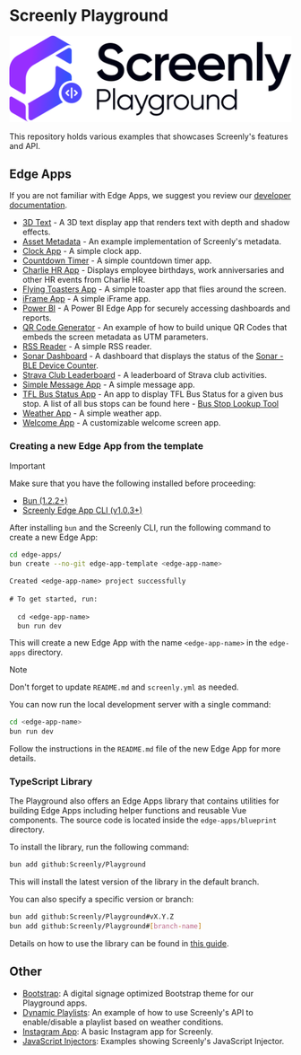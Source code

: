 # Screenly Playground

![Playground Logo](/images/playground.svg)

This repository holds various examples that showcases Screenly's features and API.

## Edge Apps

If you are not familiar with Edge Apps, we suggest you review our [developer documentation](https://developer.screenly.io/edge-apps/#getting-started).

- [3D Text](https://github.com/Screenly/Playground/tree/master/edge-apps/3d-text) - A 3D text display app that renders text with depth and shadow effects.
- [Asset Metadata](https://github.com/Screenly/Playground/tree/master/edge-apps/asset-metadata) - An example implementation of Screenly's metadata.
- [Clock App](https://github.com/Screenly/Playground/tree/master/edge-apps/clock) - A simple clock app.
- [Countdown Timer](https://github.com/Screenly/Playground/tree/master/edge-apps/countdown-timer) - A simple countdown timer app.
- [Charlie HR App](https://github.com/Screenly/Playground/tree/master/edge-apps/charlie-hr-app) - Displays employee birthdays, work anniversaries and other HR events from Charlie HR.
- [Flying Toasters App](https://github.com/Screenly/Playground/tree/master/edge-apps/flying-toasters) - A simple toaster app that flies around the screen.
- [iFrame App](https://github.com/Screenly/Playground/tree/master/edge-apps/iframe) - A simple iFrame app.
- [Power BI](https://github.com/Screenly/Playground/tree/master/edge-apps/powerbi) - A Power BI Edge App for securely accessing dashboards and reports.
- [QR Code Generator](https://github.com/Screenly/Playground/tree/master/edge-apps/qr-code) - An example of how to build unique QR Codes that embeds the screen metadata as UTM parameters.
- [RSS Reader](https://github.com/Screenly/Playground/tree/master/edge-apps/rss-reader) - A simple RSS reader.
- [Sonar Dashboard](https://github.com/Screenly/Playground/tree/master/edge-apps/sonar-dashboard) - A dashboard that displays the status of the [Sonar - BLE Device Counter](https://github.com/Viktopia/sonar).
- [Strava Club Leaderboard](https://github.com/Screenly/Playground/tree/master/edge-apps/strava-club-leaderboard) - A leaderboard of Strava club activities.
- [Simple Message App](https://github.com/Screenly/Playground/tree/master/edge-apps/simple-message-app) - A simple message app.
- [TFL Bus Status App](https://github.com/Screenly/Playground/tree/master/edge-apps/tfl-bus-status) - An app to display TFL Bus Status for a given bus stop. A list of all bus stops can be found here - [Bus Stop Lookup Tool](https://playground.srly.io/edge-apps/helpers/tfl/bus-stop-lookup/)
- [Weather App](https://github.com/Screenly/Playground/tree/master/edge-apps/weather) - A simple weather app.
- [Welcome App](https://github.com/Screenly/Playground/tree/master/edge-apps/welcome-app) - A customizable welcome screen app.

### Creating a new Edge App from the template

> [!IMPORTANT]
> Make sure that you have the following installed before proceeding:
>
> - [Bun (1.2.2+)](https://bun.sh/docs/installation)
> - [Screenly Edge App CLI (v1.0.3+)](https://github.com/Screenly/cli?tab=readme-ov-file#installation)

After installing `bun` and the Screenly CLI, run the following command to create a new Edge App:

```bash
cd edge-apps/
bun create --no-git edge-app-template <edge-app-name>
```

```plaintext
Created <edge-app-name> project successfully

# To get started, run:

  cd <edge-app-name>
  bun run dev
```

This will create a new Edge App with the name `<edge-app-name>` in the `edge-apps` directory.

> [!NOTE]
> Don't forget to update `README.md` and `screenly.yml` as needed.

You can now run the local development server with a single command:

```bash
cd <edge-app-name>
bun run dev
```

Follow the instructions in the `README.md` file of the new Edge App for more details.

### TypeScript Library

The Playground also offers an Edge Apps library that contains utilities for building Edge Apps including helper functions and reusable Vue components.
The source code is located inside the `edge-apps/blueprint` directory.

To install the library, run the following command:

```bash
bun add github:Screenly/Playground
```

This will install the latest version of the library in the default branch.

You can also specify a specific version or branch:

```bash
bun add github:Screenly/Playground#vX.Y.Z
bun add github:Screenly/Playground#[branch-name]
```

Details on how to use the library can be found in [this guide](/docs/edge-apps-library.md).

## Other

- [Bootstrap](https://github.com/Screenly/playground/tree/master/bootstrap/): A digital signage optimized Bootstrap theme for our Playground apps.
- [Dynamic Playlists](https://github.com/Screenly/playground/tree/master/dynamic-playlists/): An example of how to use Screenly's API to enable/disable a playlist based on weather conditions.
- [Instagram App](https://github.com/Screenly/playground/tree/master/instagram/): A basic Instagram app for Screenly.
- [JavaScript Injectors](https://github.com/Screenly/playground/tree/master/javascript-injectors/): Examples showing Screenly's JavaScript Injector.
